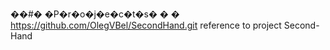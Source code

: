 ��#� �P�r�o�j�e�c�t�s�
�
�
https://github.com/OlegVBel/SecondHand.git reference to project Second-Hand
